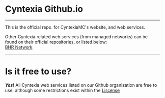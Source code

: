 # Cyntexia Github.io
________
This is the official repo. for CyntexiaMC's website, and web services.

  Other Cyntexia related web services (from managed networks) can be found on their official repositories, or listed below:
<br>
[BHR Network](https://github.com/Cyntexia/BHR-Network)
________
# Is it free to use?
***Yes!*** All Cyntexia web services listed on our Github organization are free to use, although some restrictions exist within the [Liscense](https://github.com/Cyntexia/CyntexiaMC/blob/master/LICENSE)

